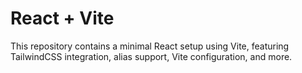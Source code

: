 # React + Vite

This repository contains a minimal React setup using Vite, featuring TailwindCSS integration, alias support, Vite configuration, and more.

